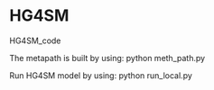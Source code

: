 # HG4SM
HG4SM_code

The metapath is built by using: python meth_path.py

Run HG4SM model by using: python run_local.py
